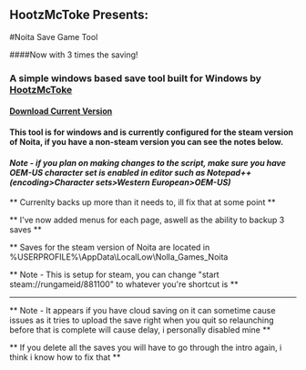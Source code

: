 ## HootzMcToke Presents:

#Noita Save Game Tool

####Now with 3 times the saving!

### A simple windows based save tool built for Windows by [HootzMcToke](https://steamcommunity.com/id/HootzMcToke)

#### [Download Current Version](https://github.com/HootzMcToke/NoitaSaveTool/releases)

#### This tool is for windows and is currently configured for the steam version of Noita, if you have a non-steam version you can see the notes below.

#### *Note - if you plan on making changes to the script, make sure you have OEM-US character set is enabled in editor such as Notepad++(encoding>Character sets>Western European>OEM-US)*



** Currenlty backs up more than it needs to, ill fix that at some point **

** I've now added menus for each page, aswell as the ability to backup 3 saves **

** Saves for the steam version of Noita are located in %USERPROFILE%\AppData\LocalLow\Nolla_Games_Noita

** Note - This is setup for steam, you can change "start steam://rungameid/881100" to whatever you're shortcut is ** 

**  **

** Note - It appears if you have cloud saving on it can sometime cause issues as it tries to upload the save right when you quit so relaunching before that is complete will cause delay, i personally disabled mine **

** If you delete all the saves you will have to go through the intro again, i think i know how to fix that **
